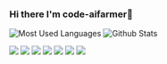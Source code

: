 ### Hi there I'm code-aifarmer👋

<!--
**code-aifarmer/code-aifarmer** is a ✨ _special_ ✨ repository because its `README.md` (this file) appears on your GitHub profile.

Here are some ideas to get you started:

- 🔭 I’m currently working on ...
- 🌱 I’m currently learning ...
- 👯 I’m looking to collaborate on ...
- 🤔 I’m looking for help with ...
- 💬 Ask me about ...
- 📫 How to reach me: ...
- 😄 Pronouns: ...
- ⚡ Fun fact: ...
-->
![Most Used Languages](https://github-readme-stats.vercel.app/api/top-langs/?username=code-aifarmer&theme=light&layout=compact)
![Github Stats](https://github-readme-stats.vercel.app/api?username=code-aifarmer&show_icons=true&theme=light&count_private=true)



![](https://camo.githubusercontent.com/fd1d400b54b58e73fa6c06d94863b7d86515576e24545917692626df8d4a753b/68747470733a2f2f696d672e736869656c64732e696f2f62616467652f2d51742d3431434435323f7374796c653d666c61742d737175617265266c6f676f3d5174266c6f676f436f6c6f723d7768697465)
![](https://camo.githubusercontent.com/7e4218eaf40d0a6c3dac036a1d9fcac42141b02fe8e5b9f9fe5986b62850ccb2/68747470733a2f2f696d672e736869656c64732e696f2f62616467652f2d432b2b2d3030353939433f7374796c653d666c61742d737175617265266c6f676f3d43253242253242266c6f676f436f6c6f723d7768697465)
![](https://camo.githubusercontent.com/561f3d4fd727fcca82984c91a65eca069ff34a435072158f6947c4ca52370eae/68747470733a2f2f696d672e736869656c64732e696f2f62616467652f2d4769742d4630353033323f7374796c653d666c61742d737175617265266c6f676f3d676974266c6f676f436f6c6f723d7768697465)
![](https://img.shields.io/badge/-Python-blue)
![](https://img.shields.io/badge/-Linux-lightgrey)
![](https://img.shields.io/badge/-HTML-yellowgreen)
![](https://img.shields.io/badge/-JavaScript-red)
